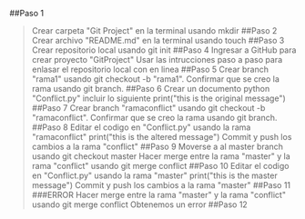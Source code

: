 ##Paso 1
>Crear carpeta "Git Project" en la terminal usando mkdir
##Paso 2 
>Crear archivo "README.md" en la terminal usando touch
##Paso 3
>Crear repositorio local usando git init
##Paso 4
>Ingresar a GitHub para crear proyecto "GitProject" 
>Usar las intrucciones paso a paso para enlasar el repositorio local con en linea
##Paso 5
>Crear branch "rama1" usando git checkout -b "rama1". 
>Confirmar que se creo la rama usando git branch.
##Paso 6
>Crear un documento python "Conflict.py"
>incluir lo siguiente print("this is the original message")
##Paso 7
>Crear branch "ramaconflict" usando git checkout -b "ramaconflict".
>Confirmar que se creo la rama usando git branch.
##Paso 8
>Editar el codigo en "Conflict.py" usando la rama "ramaconflict"
>print("this is the altered message")
>Commit y push los cambios a la rama "conflict"
##Paso 9
>Moverse a al master branch usando git checkout master
>Hacer merge entre la rama "master" y la rama "conflict" usando git merge conflict
##Paso 10
>Editar el codigo en "Conflict.py" usando la rama "master"
>print("this is the master message")
>Commit y push los cambios a la rama "master"
##Paso 11 
###ERROR
>Hacer merge entre la rama "master" y la rama "conflict" usando git merge conflict
>Obtenemos un error 
##Paso 12